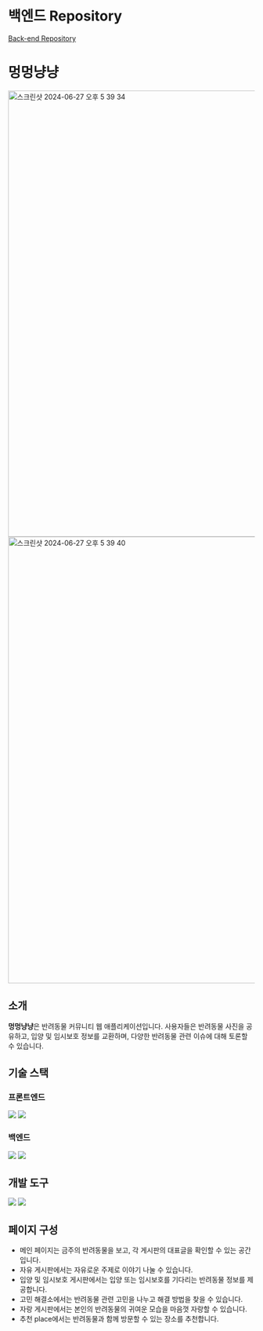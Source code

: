 # 백엔드 Repository
[Back-end Repository](https://github.com/wagzag/BowWow2mew-backend)

# 멍멍냥냥
<img width="909" alt="스크린샷 2024-06-27 오후 5 39 34" src="https://github.com/wagzag/BowWow2mew-frontend/assets/76502911/372e4b9f-6098-45f8-ad2a-c371b93ddb47">
<img width="910" alt="스크린샷 2024-06-27 오후 5 39 40" src="https://github.com/wagzag/BowWow2mew-frontend/assets/76502911/84ddbd86-6a8d-4a5b-bf32-a280c0026441">

## 소개
**멍멍냥냥**은 반려동물 커뮤니티 웹 애플리케이션입니다. 사용자들은 반려동물 사진을 공유하고, 입양 및 임시보호 정보를 교환하며, 다양한 반려동물 관련 이슈에 대해 토론할 수 있습니다.

## 기술 스택
### 프론트엔드
<img src="https://img.shields.io/badge/React-61DAFB?style=for-the-badge&logo=React&logoColor=black"/> <img src="https://img.shields.io/badge/Tailwind CSS-06B6D4?style=for-the-badge&logo=Tailwind CSS&logoColor=white"/>

### 백엔드
<img src="https://img.shields.io/badge/MongoDB-47A248?style=for-the-badge&logo=MongoDB&logoColor=white"/> <img src="https://img.shields.io/badge/Node.js-339933?style=for-the-badge&logo=Node.js&logoColor=white"/>

## 개발 도구
<img src="https://img.shields.io/badge/Visual%20Studio%20Code-0078d7.svg?style=for-the-badge&logo=visual-studio-code&logoColor=white"/> <img src="https://img.shields.io/badge/github-%23121011.svg?style=for-the-badge&logo=github&logoColor=white"/>



## 페이지 구성
* 메인 페이지는 금주의 반려동물을 보고, 각 게시판의 대표글을 확인할 수 있는 공간입니다.
* 자유 게시판에서는 자유로운 주제로 이야기 나눌 수 있습니다.
* 입양 및 임시보호 게시판에서는 입양 또는 임시보호를 기다리는 반려동물 정보를 제공합니다.
* 고민 해결소에서는 반려동물 관련 고민을 나누고 해결 방법을 찾을 수 있습니다.
* 자랑 게시판에서는 본인의 반려동물의 귀여운 모습을 마음껏 자랑할 수 있습니다. 
* 추천 place에서는 반려동물과 함께 방문할 수 있는 장소를 추천합니다.


